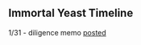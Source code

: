 ## Immortal Yeast Timeline

1/31 - diligence memo [posted](https://github.com/laurademing/lab_notebook/blob/main/investment_memo_technical)
